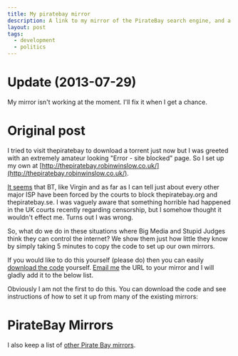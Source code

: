 ```yaml
---
title: My piratebay mirror
description: A link to my mirror of the PirateBay search engine, and a list of other such mirrors.
layout: post
tags:
  - development
  - politics
---
```


Update (2013-07-29)
===

My mirror isn't working at the moment. I'll fix it when I get a chance.

Original post
===

I tried to visit thepiratebay to download a torrent just now but I was
greeted with an extremely amateur looking "Error - site blocked" page.
So I set up my own at [http://thepiratebay.robinwinslow.co.uk/](http://thepiratebay.robinwinslow.co.uk/).

[It seems](http://www.ichi.co.uk/post/22269260925/bypassing-the-uk-pirate-bay-blocks-via-proxies-mirrors) that BT, like Virgin and as far as I can tell just about
every other major ISP have been forced by the courts to block
thepiratebay.org and thepiratebay.se. I was vaguely aware that something
horrible had happened in the UK courts recently regarding censorship,
but I somehow thought it wouldn't effect me. Turns out I was wrong.

So, what do we do in these situations where Big Media and Stupid Judges
think they can control the internet? We show them just how little they
know by simply taking 5 minutes to copy the code to set up our own
mirrors.

If you would like to do this yourself (please do) then you can
easily [download the code](http://unblockedpiratebay.com/external/) yourself. [Email me](mailto:robin@robinwinslow.co.uk) the URL to your mirror and I will gladly add it to the below list.

Obviously I am not the first to do this. You can download the code and
see instructions of how to set it up from many of the existing mirrors:

PirateBay Mirrors
===

I also keep a list of [other Pirate Bay mirrors](/2013/07/22/list-mirror-sites-for-the-pirate-bay/). 
